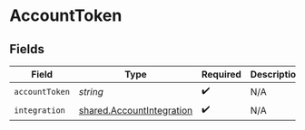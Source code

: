 # AccountToken


## Fields

| Field                                                                  | Type                                                                   | Required                                                               | Description                                                            | Example                                                                |
| ---------------------------------------------------------------------- | ---------------------------------------------------------------------- | ---------------------------------------------------------------------- | ---------------------------------------------------------------------- | ---------------------------------------------------------------------- |
| `accountToken`                                                         | *string*                                                               | :heavy_check_mark:                                                     | N/A                                                                    | T9klMDQrcHdm9jrtHuOS2Nf06BIHwMNjpPXPMB                                 |
| `integration`                                                          | [shared.AccountIntegration](../../models/shared/accountintegration.md) | :heavy_check_mark:                                                     | N/A                                                                    |                                                                        |